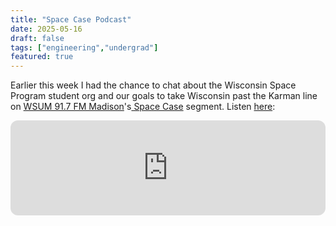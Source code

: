 ```yaml
---
title: "Space Case Podcast"
date: 2025-05-16
draft: false
tags: ["engineering","undergrad"]
featured: true
---
```


Earlier this week I had the chance to chat about the Wisconsin Space Program student org and our goals to take Wisconsin past the Karman line on [WSUM 91.7 FM Madison](https://wsum.org/)'s[ Space Case](https://open.spotify.com/show/5ESJvEloyZhM0fbDQ7DrCr) segment. Listen [here](https://open.spotify.com/episode/1PCEckH6gRe78kGdnW6sVo?si=My6gPAZyQlmw92w92mmGVg):

<iframe style="border-radius:12px" 
    src="https://open.spotify.com/embed/episode/1PCEckH6gRe78kGdnW6sVo?utm_source=generator" 
    width="100%" 
    height="152" 
    frameBorder="0" 
    allowfullscreen="" 
    allow="autoplay; clipboard-write; encrypted-media; fullscreen; picture-in-picture" 
    loading="lazy">
</iframe>
